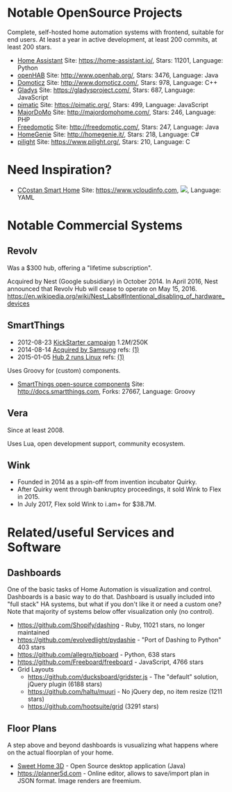 # Notable OpenSource Projects

Complete, self-hosted home automation systems with frontend, suitable for
end users. At least a year in active development, at least 200 commits,
at least 200 stars.

* [Home Assistant](https://github.com/home-assistant/home-assistant) Site: https://home-assistant.io/, Stars: 11201, Language: Python
* [openHAB](https://github.com/openhab) Site: http://www.openhab.org/, Stars: 3476, Language: Java
* [Domoticz](https://github.com/domoticz/domoticz) Site: http://www.domoticz.com/, Stars: 978, Language: C++
* [Gladys](https://github.com/GladysProject/Gladys) Site: https://gladysproject.com/, Stars: 687, Language: JavaScript
* [pimatic](https://github.com/pimatic/pimatic) Site: https://pimatic.org/, Stars: 499, Language: JavaScript
* [MajorDoMo](https://github.com/sergejey/majordomo) Site: http://majordomohome.com/, Stars: 246, Language: PHP
* [Freedomotic](https://github.com/freedomotic/freedomotic) Site: http://freedomotic.com/, Stars: 247, Language: Java
* [HomeGenie](https://github.com/genielabs/HomeGenie/) Site: http://homegenie.it/, Stars: 218, Language: C#
* [pilight](https://github.com/pilight/pilight) Site: https://www.pilight.org/, Stars: 210, Language: C

# Need Inspiration?
* [CCostan Smart Home](https://github.com/CCOSTAN/Home-AssistantConfig#logo) Site: https://www.vcloudinfo.com, <a href="https://github.com/CCOSTAN/Home-AssistantConfig/stargazers"><img src="https://img.shields.io/github/stars/CCOSTAN/Home-AssistantConfig.svg?style=plasticr"/></a>, Language: YAML 


# Notable Commercial Systems

## Revolv

Was a $300 hub, offering a "lifetime subscription".

Acquired by Nest (Google subsidiary) in October 2014. In April 2016, Nest
announced that Revolv Hub will cease to operate on May 15, 2016.
https://en.wikipedia.org/wiki/Nest_Labs#Intentional_disabling_of_hardware_devices


## SmartThings

* 2012-08-23 [KickStarter campaign](https://www.kickstarter.com/projects/smartthings/smartthings-make-your-world-smarter)
  $1.2M/$250K
* 2014-08-14 [Acquired by Samsung](http://www.samsung.com/us/news/23607)
  refs: [(1)](http://linuxgizmos.com/samsung-smartthings-pickup-could-mean-new-role-for-tizen/)
* 2015-01-05 [Hub 2 runs Linux](http://blog.smartthings.com/news/smartthings-updates/new-hub-sensors-optional-services-integrations/)
  refs: [(1)](http://linuxgizmos.com/gen-2-smartthings-hub-migrates-to-linux/)

Uses Groovy for (custom) components.

* [SmartThings open-source components](https://github.com/SmartThingsCommunity/SmartThingsPublic) Site: http://docs.smartthings.com, Forks: 27667, Language: Groovy


## Vera

Since at least 2008.

Uses Lua, open development support, community ecosystem.


## Wink

* Founded in 2014 as a spin-off from invention incubator Quirky.
* After Quirky went through bankruptcy proceedings, it sold Wink to Flex in 2015.
* In July 2017, Flex sold Wink to i.am+ for $38.7M.


# Related/useful Services and Software

## Dashboards

One of the basic tasks of Home Automation is visualization and control.
Dashboards is a basic way to do that. Dashboard is usually included into
"full stack" HA systems, but what if you don't like it or need a custom
one? Note that majority of systems below offer visualization only (no
control).

* https://github.com/Shopify/dashing - Ruby, 11021 stars, no longer maintained
* https://github.com/evolvedlight/pydashie - "Port of Dashing to Python" 403 stars
* https://github.com/allegro/tipboard - Python, 638 stars
* https://github.com/Freeboard/freeboard - JavaScript, 4766 stars
* Grid Layouts
  * https://github.com/ducksboard/gridster.js - The "default" solution, jQuery plugin (6188 stars)
  * https://github.com/haltu/muuri - No jQuery dep, no item resize (1211 stars)
  * https://github.com/hootsuite/grid (3291 stars)

## Floor Plans

A step above and beyond dashboards is vusualizing what happens where on the
actual floorplan of your home.

* [Sweet Home 3D](https://sourceforge.net/projects/sweethome3d/) - Open Source
  desktop application (Java)
* https://planner5d.com - Online editor, allows to save/import plan in JSON
  format. Image renders are freemium.
